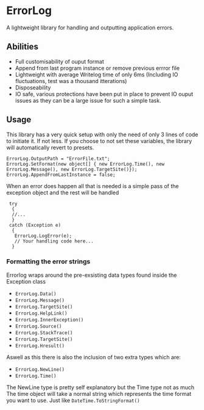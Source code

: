 # ErrorLog
A lightweight library for handling and outputting application errors.

## Abilities
- Full customisability of ouput format 
- Append from last program instance or remove previous errror file
- Lightweight with average Writelog time of only 6ms (Including IO fluctuations, test was a thousand itterations)
- Disposeability
- IO safe, various protections have been put in place to prevent IO ouput issues as they can be a large issue for such a simple task.

## Usage
This library has a very quick setup with only the need of only 3 lines of code to initiate it. If not less.
If you choose to not set these variables, the library will automatically revert to presets.

```
ErrorLog.OutputPath = "ErrorFile.txt";
ErrorLog.SetFormat(new object[] { new ErrorLog.Time(), new ErrorLog.Message(), new ErrorLog.TargetSite()});
ErrorLog.AppendFromLastInstance = false;
```

When an error does happen all that is needed is a simple pass of the exception object and the rest will be handled
```
 try
  {
  //...
  }
 catch (Exception e)
  {
   ErrorLog.LogError(e);
   // Your handling code here...
  }
```

### Formatting the error strings
Errorlog wraps around the pre-exsisting data types found inside the Exception class

- ```ErrorLog.Data()```
- ```ErrorLog.Message()```
- ```ErrorLog.TargetSite()```
- ```ErrorLog.HelpLink()```
- ```ErrorLog.InnerException()```
- ```ErrorLog.Source()```
- ```ErrorLog.StackTrace()```
- ```ErrorLog.TargetSite()```
- ```ErrorLog.Hresult()```

Aswell as this there is also the inclusion of two extra types which are:
- ```ErrorLog.NewLine()```
- ```ErrorLog.Time()```

The NewLine type is pretty self explanatory but the Time type not as much
The time object will take a normal string which represents the time format you want to use. Just like ```DateTime.ToStringFormat()```


